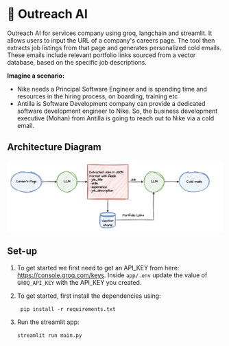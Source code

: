 # 📧 Outreach AI
Outreach AI for services company using groq, langchain and streamlit. It allows users to input the URL of a company's careers page. The tool then extracts job listings from that page and generates personalized cold emails. These emails include relevant portfolio links sourced from a vector database, based on the specific job descriptions. 

**Imagine a scenario:**

- Nike needs a Principal Software Engineer and is spending time and resources in the hiring process, on boarding, training etc
- Antilla is Software Development company can provide a dedicated software development engineer to Nike. So, the business development executive (Mohan) from Antilla is going to reach out to Nike via a cold email.

## Architecture Diagram
![img.png](/architecture.png)

## Set-up
1. To get started we first need to get an API_KEY from here: https://console.groq.com/keys. Inside `app/.env` update the value of `GROQ_API_KEY` with the API_KEY you created. 


2. To get started, first install the dependencies using:
    ```commandline
     pip install -r requirements.txt
    ```
   
3. Run the streamlit app:
   ```commandline
   streamlit run main.py
   ```
